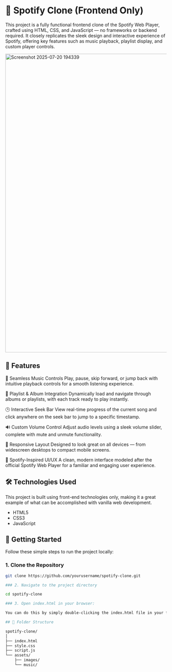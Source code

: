 # 🎵 Spotify Clone (Frontend Only)

This project is a fully functional frontend clone of the Spotify Web Player, crafted using HTML, CSS, and JavaScript — no frameworks or backend required. It closely replicates the sleek design and interactive experience of Spotify, offering key features such as music playback, playlist display, and custom player controls.

<img width="1919" height="930" alt="Screenshot 2025-07-20 194339" src="https://github.com/user-attachments/assets/47ca6683-cb18-41b6-b45f-f95432fd5ec7" />






## 🚀 Features

🎵 Seamless Music Controls
Play, pause, skip forward, or jump back with intuitive playback controls for a smooth listening experience.

📁 Playlist & Album Integration
Dynamically load and navigate through albums or playlists, with each track ready to play instantly.

🕒 Interactive Seek Bar
View real-time progress of the current song and click anywhere on the seek bar to jump to a specific timestamp.

🔊 Custom Volume Control
Adjust audio levels using a sleek volume slider, complete with mute and unmute functionality.

📱 Responsive Layout
Designed to look great on all devices — from widescreen desktops to compact mobile screens.

🎨 Spotify-Inspired UI/UX
A clean, modern interface modeled after the official Spotify Web Player for a familiar and engaging user experience.

## 🛠️ Technologies Used

This project is built using front-end technologies only, making it a great example of what can be accomplished with vanilla web development.
- HTML5
- CSS3 
- JavaScript

## 🚀 Getting Started

Follow these simple steps to run the project locally:

### 1. Clone the Repository

```bash
git clone https://github.com/yourusername/spotify-clone.git

### 2. Navigate to the project directory

cd spotify-clone

### 3. Open index.html in your browser:

You can do this by simply double-clicking the index.html file in your file explorer

## 📂 Folder Structure

spotify-clone/
│
├── index.html
├── style.css
├── script.js
└── assets/
    ├── images/
    └── music/


